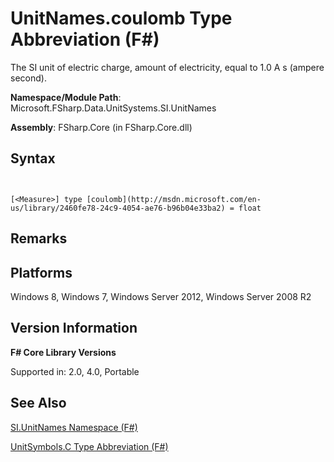 # UnitNames.coulomb Type Abbreviation (F#)

The SI unit of electric charge, amount of electricity, equal to 1.0 A s (ampere second).

**Namespace/Module Path**: Microsoft.FSharp.Data.UnitSystems.SI.UnitNames

**Assembly**: FSharp.Core (in FSharp.Core.dll)


## Syntax


```


[<Measure>] type [coulomb](http://msdn.microsoft.com/en-us/library/2460fe78-24c9-4054-ae76-b96b04e33ba2) = float

```



## Remarks

## Platforms
Windows 8, Windows 7, Windows Server 2012, Windows Server 2008 R2


## Version Information
**F# Core Library Versions**

Supported in: 2.0, 4.0, Portable




## See Also
[SI.UnitNames Namespace &#40;F&#35;&#41;](SI.UnitNames-Namespace-%28FSharp%29.md)

[UnitSymbols.C Type Abbreviation &#40;F&#35;&#41;](UnitSymbols.C-Type-Abbreviation-%28FSharp%29.md)

